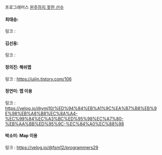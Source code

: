 프로그래머스 [완주하지 못한 선수](https://school.programmers.co.kr/learn/courses/30/lessons/42576)<br>

#### 최태승: 
링크 : 

#### 김선웅: 
링크 : 

#### 정의진: 해쉬맵
링크 : https://uijin.tistory.com/106

#### 정연미: 맵 이용
링크 : https://velog.io/@ymj10/%ED%94%84%EB%A1%9C%EA%B7%B8%EB%9E%98%EB%A8%B8%EC%8A%A4-%EC%99%84%EC%A3%BC%ED%95%98%EC%A7%80-%EB%AA%BB%ED%95%9C-%EC%84%A0%EC%88%98

#### 박소미: Map 이용
링크 : https://velog.io/@fsm12/programmers29
